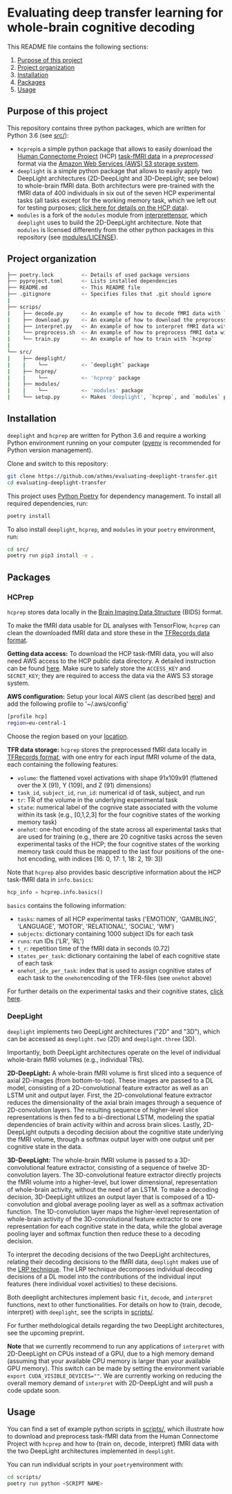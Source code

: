 # Evaluating deep transfer learning for whole-brain cognitive decoding

This README file contains the following sections:
1. [Purpose of this project](#Purpose-of-this-project)
2. [Project organization](#Project-organization)
3. [Installation](#Installation)
4. [Packages](#Packages)
5. [Usage](#Usage)


## Purpose of this project

This repository contains three python packages, which are written for Python 3.6 (see [src/](src/)): 
- `hcprep`is a simple python package that allows to easily download the [Human Connectome Project](http://www.humanconnectomeproject.org) (HCP) [task-fMRI data](https://www.humanconnectome.org/study/hcp-young-adult/project-protocol/task-fmri) in a *preprocessed* format via the [Amazon Web Services (AWS) S3 storage system](https://www.humanconnectome.org/study/hcp-young-adult/article/hcp-s1200-release-now-available-amazon-web-services).
- `deeplight` is a simple python package that allows to easily apply two DeepLight architectures (2D-DeepLight and 3D-DeepLight; see below) to whole-brain fMRI data. Both architecturs were pre-trained with the fMRI data of 400 individuals in six out of the seven HCP experimental tasks (all tasks except for the working memory task, which we left out for testing purposes; [click here for details on the HCP data](https://www.sciencedirect.com/science/article/abs/pii/S1053811913005272?via%3Dihub)). 
- `modules` is a fork of the `modules` module from [interprettensor](https://github.com/VigneshSrinivasan10/interprettensor), which `deeplight` uses to build the 2D-DeepLight architecture. Note that `modules` is licensed differently from the other python packages in this repository (see [modules/LICENSE](modules/LICENSE)).


## Project organization

```bash
├── poetry.lock         <- Details of used package versions
├── pyproject.toml      <- Lists installed dependencies
├── README.md           <- This README file
├── .gitignore          <- Specifies files that .git should ignore
|
├── scrips/
|    ├── decode.py      <- An example of how to decode fMRI data with `deeplight`
|    ├── download.py    <- An example of how to download the preprocessed HCP fMRI data with `hcprep`
|    ├── interpret.py   <- An example of how to interpret fMRI data with `deeplight`
|    └── preprocess.sh  <- An example of how to preprocess fMRI data with `hcprep`
|    └── train.py       <- An example of how to train with `hcprep`
|
└── src/
|    ├── deeplight/
|    |    └──           <- `deeplight` package
|    ├── hcprep/
|    |    └──           <- 'hcprep' package
|    ├── modules/
|    |    └──           <- 'modules' package
|    └── setup.py       <- Makes 'deeplight', `hcprep`, and `modules` pip-installable (pip install -e .)  
```


## Installation
`deeplight` and `hcprep` are written for Python 3.6 and require a working Python environment running on your computer ([pyenv](https://github.com/pyenv/pyenv) is recommended for Python version management).

Clone and switch to this repository:
```bash
git clone https://github.com/athms/evaluating-deeplight-transfer.git
cd evaluating-deeplight-transfer
```

This project uses [Python Poetry](https://python-poetry.org/) for dependency management. To install all required dependencies, run:
```bash
poetry install
```

To also install `deeplight`, `hcprep`, and `modules` in your `poetry` environment, run:
```bash
cd src/
poetry run pip3 install -e .
```


## Packages

### HCPrep
`hcprep` stores data locally in the [Brain Imaging Data Structure](https://bids.neuroimaging.io) (BIDS) format.

To make the fMRI data usable for DL analyses with TensorFlow, `hcprep` can clean the downloaded fMRI data and store these in the [TFRecords data format](https://www.tensorflow.org/tutorials/load_data/tfrecord).  

**Getting data access:**
To download the HCP task-fMRI data, you will also need AWS access to the HCP public data directory. A detailed instruction can be found [here](https://wiki.humanconnectome.org/display/PublicData/How+To+Connect+to+Connectome+Data+via+AWS). Make sure to safely store the `ACCESS_KEY` and `SECRET_KEY`; they are required to access the data via the AWS S3 storage system. 

**AWS configuration:**
Setup your local AWS client (as described [here](https://docs.aws.amazon.com/cli/latest/userguide/cli-configure-files.html)) and add the following profile to '~/.aws/config'

```bash
[profile hcp]
region=eu-central-1
```
Choose the region based on your [location](https://docs.aws.amazon.com/AmazonRDS/latest/UserGuide/Concepts.RegionsAndAvailabilityZones.html).

**TFR data storage:**
`hcprep` stores the preprocessed fMRI data locally in [TFRecords format](https://www.tensorflow.org/tutorials/load_data/tfrecord), with one entry for each input fMRI volume of the data, each containing the following features:
- `volume`: the flattened voxel activations with shape 91x109x91 (flattened over the X (91), Y (109), and Z (91) dimensions)
- `task_id`, `subject_id`, `run_id`: numerical id of task, subject, and run
- `tr`: TR of the volume in the underlying experimental task
- `state`: numerical label of the cognive state associated with the volume within its task (e.g., [0,1,2,3] for the four cognitive states of the working memory task)
- `onehot`: one-hot encoding of the state across all experimental tasks that are used for training (e.g., there are 20 cognitive tasks across the seven experimental tasks of the HCP; the four cognitive states of the working memory task could thus be mapped to the last four positions of the one-hot encoding, with indices [16: 0, 17: 1, 18: 2, 19: 3])

Note that `hcprep` also provides basic descriptive information about the HCP task-fMRI data in `info.basics`:

```python
hcp_info = hcprep.info.basics()
```

`basics` contains the following information:
- `tasks`: names of all HCP experimental tasks ('EMOTION', 'GAMBLING', 'LANGUAGE', 'MOTOR', 'RELATIONAL', 'SOCIAL', 'WM')
- `subjects`: dictionary containing 1000 subject IDs for each task
- `runs`: run IDs ('LR', 'RL')
- `t_r`: repetition time of the fMRI data in seconds (0.72)
- `states_per_task`: dictionary containing the label of each cognitive state of each task
- `onehot_idx_per_task`: index that is used to assign cognitive states of each task to the `onehot`encoding of the TFR-files (see `onehot` above)

For further details on the experimental tasks and their cognitive states, [click here](https://www.sciencedirect.com/science/article/abs/pii/S1053811913005272?via%3Dihub).


### DeepLight
`deeplight` implements two DeepLight architectures ("2D" and "3D"), which can be accessed as `deeplight.two` (2D) and `deeplight.three` (3D).

Importantly, both DeepLight architectures operate on the level of individual whole-brain fMRI volumes (e.g., individual TRs).

**2D-DeepLight:** A whole-brain fMRI volume is first sliced into a sequence of axial 2D-images (from bottom-to-top). These images are passed to a DL model, consisting of a 2D-convolutional feature extractor as well as an LSTM unit and output layer. First, the 2D-convolutional feature extractor reduces the dimensionality of the axial brain images through a sequence of 2D-convolution layers. The resulting sequence of higher-level slice representations is then fed to a bi-directional LSTM, modeling the spatial dependencies of brain activity within and across brain slices. Lastly, 2D-DeepLight outputs a decoding decision about the cognitive state underlying the fMRI volume, through a softmax output layer with one output unit per cognitive state in the data.

**3D-DeepLight:** The whole-brain fMRI volume is passed to a 3D-convolutional feature extractor, consisting of a sequence of twelve 3D-convolution layers. The 3D-convolutional feature extractor directly projects the fMRI volume into a higher-level, but lower dimensional, representation of whole-brain activity, without the need of an LSTM. To make a decoding decision, 3D-DeepLight utilizes an output layer that is composed of a 1D- convolution and global average pooling layer as well as a softmax activation function. The 1D-convolution layer maps the higher-level representation of whole-brain activity of the 3D-convolutional feature extractor to one representation for each cognitive state in the data, while the global average pooling layer and softmax function then reduce these to a decoding decision.

To interpret the decoding decisions of the two DeepLight architectures, relating their decoding decisions to the fMRI data, `deeplight` makes use of the [LRP technique](https://journals.plos.org/plosone/article?id=10.1371/journal.pone.0130140). The LRP technique decomposes individual decoding decisions of a DL model into the contributions of the individual input features (here individual voxel activities) to these decisions. 

Both deeplight architectures implement basic `fit`, `decode`, and `interpret` functions, next to other functionalities. For details on how to {train, decode, interpret} with `deeplight`, see the scripts in [scripts/](scripts/).

For further methdological details regarding the two DeepLight architectures, see the upcoming preprint.

**Note** that we currently recommend to run any applications of `interpret` with 2D-DeepLight on CPUs instead of a GPU, due to a high memory demand (assuming that your available CPU memory is larger than your available GPU memory). This switch can be made by setting the environment variable `export CUDA_VISIBLE_DEVICES=""`. We are currently working on reducing the overall memory demand of `interpret` with 2D-DeepLight and will push a code update soon. 


## Usage
You can find a set of example python scripts in [scripts/](scripts/), which illustrate how to download and preprocess task-fMRI data from the Human Connectome Project with `hcprep` and how to {train on, decode, interpret} fMRI data with the two DeepLight architectures implemented in `deeplight`.

You can run individual scripts in your `poetry`environment with: 
```bash
cd scripts/
poetry run python <SCRIPT NAME>
```